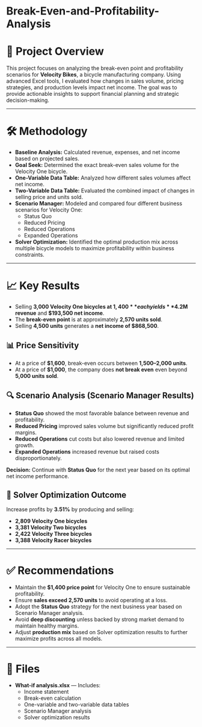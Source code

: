 # Break-Even-and-Profitability-Analysis

# 📄 Project Overview

This project focuses on analyzing the break-even point and profitability scenarios for **Velocity Bikes**, a bicycle manufacturing company. Using advanced Excel tools, I evaluated how changes in sales volume, pricing strategies, and production levels impact net income. The goal was to provide actionable insights to support financial planning and strategic decision-making.

---

# 🛠 Methodology

- **Baseline Analysis:** Calculated revenue, expenses, and net income based on projected sales.
- **Goal Seek:** Determined the exact break-even sales volume for the Velocity One bicycle.
- **One-Variable Data Table:** Analyzed how different sales volumes affect net income.
- **Two-Variable Data Table:** Evaluated the combined impact of changes in selling price and units sold.
- **Scenario Manager:** Modeled and compared four different business scenarios for Velocity One:
  - Status Quo
  - Reduced Pricing
  - Reduced Operations
  - Expanded Operations
- **Solver Optimization:** Identified the optimal production mix across multiple bicycle models to maximize profitability within business constraints.

---

# 📈 Key Results

- Selling **3,000 Velocity One bicycles at $1,400** each yields **$4.2M revenue** and **$193,500 net income**.
- The **break-even point** is at approximately **2,570 units sold**.
- Selling **4,500 units** generates a **net income of $868,500**.

## 📊 Price Sensitivity
- At a price of **$1,600**, break-even occurs between **1,500–2,000 units**.
- At a price of **$1,000**, the company does **not break even** even beyond **5,000 units sold**.

## 🔍 Scenario Analysis (Scenario Manager Results)
- **Status Quo** showed the most favorable balance between revenue and profitability.
- **Reduced Pricing** improved sales volume but significantly reduced profit margins.
- **Reduced Operations** cut costs but also lowered revenue and limited growth.
- **Expanded Operations** increased revenue but raised costs disproportionately.

**Decision:** Continue with **Status Quo** for the next year based on its optimal net income performance.

## 🧠 Solver Optimization Outcome
Increase profits by **3.51%** by producing and selling:
- **2,809 Velocity One bicycles**
- **3,381 Velocity Two bicycles**
- **2,422 Velocity Three bicycles**
- **3,388 Velocity Racer bicycles**

---

# ✅ Recommendations

- Maintain the **$1,400 price point** for Velocity One to ensure sustainable profitability.
- Ensure **sales exceed 2,570 units** to avoid operating at a loss.
- Adopt the **Status Quo** strategy for the next business year based on Scenario Manager analysis.
- Avoid **deep discounting** unless backed by strong market demand to maintain healthy margins.
- Adjust **production mix** based on Solver optimization results to further maximize profits across all models.

---

# 📂 Files

- **What-if analysis.xlsx** — Includes:
  - Income statement
  - Break-even calculation
  - One-variable and two-variable data tables
  - Scenario Manager analysis
  - Solver optimization results
